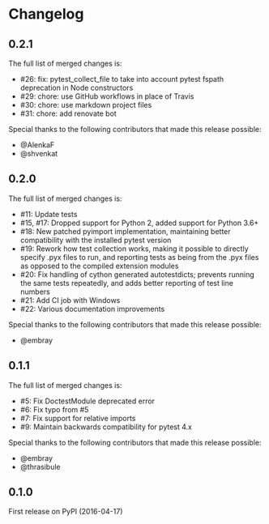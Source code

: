 # Changelog

## 0.2.1

The full list of merged changes is:

- #26: fix: pytest_collect_file to take into account pytest fspath deprecation in Node constructors
- #29: chore: use GitHub workflows in place of Travis
- #30: chore: use markdown project files
- #31: chore: add renovate bot

Special thanks to the following contributors that made this release possible:

- @AlenkaF
- @shvenkat

## 0.2.0

The full list of merged changes is:

- #11: Update tests
- #15, #17: Dropped support for Python 2, added support for Python 3.6+
- #18: New patched pyimport implementation, maintaining better compatibility with the installed pytest version
- #19: Rework how test collection works, making it possible to directly specify .pyx files to run, and reporting
    tests as being from the .pyx files as opposed to the compiled extension modules
- #20: Fix handling of cython generated autotestdicts; prevents running the same tests repeatedly, and adds better
    reporting of test line numbers
- #21: Add CI job with Windows
- #22: Various documentation improvements

Special thanks to the following contributors that made this release possible:

- @embray

## 0.1.1

The full list of merged changes is:

- #5: Fix DoctestModule deprecated error
- #6: Fix typo from #5
- #7: Fix support for relative imports
- #9: Maintain backwards compatibility for pytest 4.x

Special thanks to the following contributors that made this release possible:

- @embray
- @thrasibule

## 0.1.0

First release on PyPI (2016-04-17)
